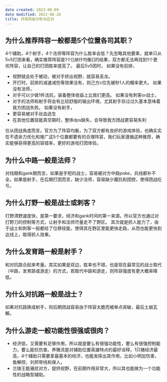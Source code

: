```yaml
---
date created: 2022-06-09
date modified: 2022-08-20
title: 开局阵容分析与应对
---
```


## 为什么推荐阵容一般都是5个位置各司其职？
4个辅助，4个射手，4个法师等阵容为什么胜率会低？先忽略其他要素，就单只从5v5打团来看，确实推荐阵容是1个[[纳什均衡]]的结果，双方都无法再找到1个更优阵容，让自己的打团胜率提高了。
最后5v5团时，
如果没有前排，
- 视野就会处于被动，被对手挤出视野，就容易丢龙。
- 开打时，前排的减速减伤等效果没有，则己方c位先被秒1人的概率更大。
如果没有法师，
- 对手可以少做1件法抗，装备整体收益上比我们更高。
如果没有刺客or战士，
- 对手的法师和射手将会有比较舒服的输出环境，尤其射手存过过久基本意味着我方团战失败。
如果没有射手，
- 更容易被对手丝血逃生
- 在其他位置技能真空期时，整体dps缺失，会导致我方团战更容易失利

仅从团战角度而言。官方为了阵容均衡，为了双方都有良好的游戏体验，也确实实在不遗余力优化和推广这5个位置都要有的合理阵容，我们玩家遵循这种推荐，确实能够获得更高的容错率，更好的游戏打团体验。


## 为什么中路一般是法师？
对线期和gank期而言，如果是手短的战士，容易被对方中路poke，兵线都补不全。如果是射手，在后期打团而言，缺少法师，容易缺少魔抗和团控，使得团战吃亏。

## 为什么打野一般是战士或刺客？
打野清野速度快，是第一要求，经济和gank时间的第一来源。所以官方也通过对打野刀的控制等方式，让射手和法师尽量走不了野区。
其次就是抓人能力了，由于战士和刺客一般都给了位移技能，使得其在野区里能更快走路，从而也能更快到达线上，取得抓人效果。

## 为什么发育路一般是射手？
和对抗路合起来考量。其实如果是双边，胜率也不错，也是现在最常见的战士取代（中路，发育路或游走）的方式，若取代中路和游走，则阵容强度有更大概率降低。

## 为什么对抗路一般是战士？
如果对抗路换成射手，则后期团战容易由于阵容太脆而被单点突破，最后土崩瓦解。

## 为什么游走一般功能性很强或很肉？
- 经济低，又需要有足够作用，所以就是要么有很强功能性，要么有很强控制能力，要么能抗伤害。养猪流是对辅助位置英雄特点的最好诠释，1只猪经济最高，4个辅助只需要拿最基本的经济，也能发挥出其作用，比如小明加伤害，鱼解控，刘邦带线和保人。
- 兰陵王能骚扰对方，提供视野，在前期作用非常大，所以其也能做为一个功能性的战略型辅助。
